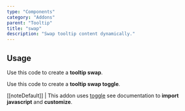 ```yaml
---
type: "Components"
category: "Addons"
parent: "Tooltip"
title: "swap"
description: "Swap tooltip content dynamically."
---
```


## Usage

Use this code to create a **tooltip swap**.

<demo>
  <demovanilla src="vanilla/components/addons/tooltip/swap-click">
  </demovanilla>
</demo>

Use this code to create a **tooltip swap toggle**.

[[noteDefault]]
| This addon uses [toggle](/components/core/tooltip) see documentation to **import javascript** and **customize**.

<demo>
  <demovanilla src="vanilla/components/addons/tooltip/swap-toggle">
  </demovanilla>
</demo>
